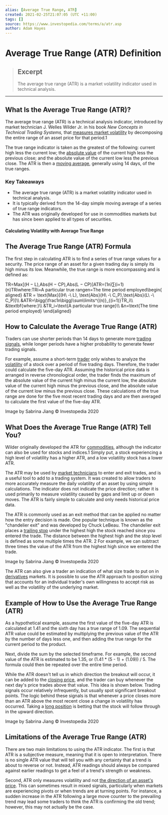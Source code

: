 ```yaml
---
alias: [Average True Range, ATR]
created: 2021-02-25T21:07:05 (UTC +11:00)
tags: []
source: https://www.investopedia.com/terms/a/atr.asp
author: Adam Hayes
---
```


# Average True Range (ATR) Definition

> ## Excerpt
> The average true range (ATR) is a market volatility indicator used in technical analysis.

---
## What Is the Average True Range (ATR)?

The average true range (ATR) is a technical analysis indicator, introduced by market technician J. Welles Wilder Jr. in his book _New Concepts in Technical Trading Systems,_ that [measures market volatility](https://www.investopedia.com/articles/trading/08/average-true-range.asp) by decomposing the entire range of an asset price for that period.1

The true range indicator is taken as the greatest of the following: current high less the current low; the [absolute value](https://www.investopedia.com/terms/a/absolute-value.asp) of the current high less the previous close; and the absolute value of the current low less the previous close. The ATR is then a [moving average](https://www.investopedia.com/terms/m/movingaverage.asp), generally using 14 days, of the true ranges.

### Key Takeaways

-   The average true range (ATR) is a market volatility indicator used in technical analysis.
-   It is typically derived from the 14-day simple moving average of a series of true range indicators.
-   The ATR was originally developed for use in commodities markets but has since been applied to all types of securities.

#### Calculating Volatility with Average True Range

## The Average True Range (ATR) Formula

The first step in calculating ATR is to find a series of true range values for a security. The price range of an asset for a given trading day is simply its high minus its low. Meanwhile, the true range is more encompassing and is defined as:

TR\=Max\[(H − L),Abs(H − CP),Abs(L − CP)\]ATR\=(1n)∑(i\=1)(n)TRiwhere:TRi\=A particular true rangen\=The time period employed\\begin{aligned} &TR = \\text{Max}\[(H\\ -\\ L), \\text{Abs}(H\\ -\\ C\_P),\\text{Abs}(L\\ -\\ C\_P)\]\\\\ &ATR=\\bigg(\\frac1n\\bigg)\\sum\\limits^{(n)}\_{(i=1)}TR\_i\\\\ &\\textbf{where:}\\\\ &TR\_i=\\text{A particular true range}\\\\ &n=\\text{The time period employed} \\end{aligned}

## How to Calculate the Average True Range (ATR)

Traders can use shorter periods than 14 days to generate more [trading signals](https://www.investopedia.com/terms/t/trade-signal.asp), while longer periods have a higher probability to generate fewer trading signals.

For example, assume a short-term [trader](https://www.investopedia.com/terms/t/trader.asp) only wishes to analyze the [volatility](https://www.investopedia.com/terms/v/volatility.asp) of a stock over a period of five trading days. Therefore, the trader could calculate the five-day ATR. Assuming the historical price data is arranged in reverse chronological order, the trader finds the maximum of the absolute value of the current high minus the current low, the absolute value of the current high minus the previous close, and the absolute value of the current low minus the previous close. These calculations of the true range are done for the five most recent trading days and are then averaged to calculate the first value of the five-day ATR.

Image by Sabrina Jiang © Investopedia 2020

## What Does the Average True Range (ATR) Tell You?

Wilder originally developed the ATR for [commodities](https://www.investopedia.com/terms/c/commodity.asp), although the indicator can also be used for stocks and indices.1 Simply put, a stock experiencing a high level of volatility has a higher ATR, and a low volatility stock has a lower ATR.

The ATR may be used by [market technicians](https://www.investopedia.com/terms/t/technical-analyst.asp) to enter and exit trades, and is a useful tool to add to a trading system. It was created to allow traders to more accurately measure the daily volatility of an asset by using simple calculations. The indicator does not indicate the price direction; rather it is used primarily to measure volatility caused by gaps and limit up or down moves. The ATR is fairly simple to calculate and only needs historical price data.

The ATR is commonly used as an exit method that can be applied no matter how the entry decision is made. One popular technique is known as the "chandelier exit" and was developed by Chuck LeBeau. The chandelier exit places a [trailing stop](https://www.investopedia.com/terms/t/trailingstop.asp) under the highest high the stock reached since you entered the trade. The distance between the highest high and the stop level is defined as some multiple times the ATR. 2 For example, we can subtract three times the value of the ATR from the highest high since we entered the trade.

Image by Sabrina Jiang © Investopedia 2020

The ATR can also give a trader an indication of what size trade to put on in [derivatives](https://www.investopedia.com/terms/d/derivative.asp) markets. It is possible to use the ATR approach to position sizing that accounts for an individual trader's own willingness to accept risk as well as the volatility of the underlying market.

## Example of How to Use the Average True Range (ATR)

As a hypothetical example, assume the first value of the five-day ATR is calculated at 1.41 and the sixth day has a true range of 1.09. The sequential ATR value could be estimated by multiplying the previous value of the ATR by the number of days less one, and then adding the true range for the current period to the product.

Next, divide the sum by the selected timeframe. For example, the second value of the ATR is estimated to be 1.35, or (1.41 \* (5 - 1) + (1.09)) / 5. The formula could then be repeated over the entire time period.

While the ATR doesn't tell us in which direction the breakout will occur, it can be added to the [closing price](https://www.investopedia.com/terms/c/closingprice.asp), and the trader can buy whenever the next day's price trades above that value. This idea is shown below. Trading signals occur relatively infrequently, but usually spot significant breakout points. The logic behind these signals is that whenever a price closes more than an ATR above the most recent close a change in volatility has occurred. Taking a [long position](https://www.investopedia.com/terms/l/long.asp) is betting that the stock will follow through in the upward direction.

Image by Sabrina Jiang © Investopedia 2020 

## Limitations of the Average True Range (ATR)

There are two main limitations to using the ATR indicator. The first is that ATR is a subjective measure, meaning that it is open to interpretation. There is no single ATR value that will tell you with any certainty that a trend is about to reverse or not. Instead, ATR readings should always be compared against earlier readings to get a feel of a trend's strength or weakness.

Second, ATR only measures volatility and not [the direction of an asset's price](https://www.investopedia.com/ask/answers/032715/what-difference-between-assetprice-inflation-and-economic-growth.asp). This can sometimes result in mixed signals, particularly when markets are experiencing pivots or when trends are at turning points. For instance, a sudden increase in the ATR following a large move counter to the prevailing trend may lead some traders to think the ATR is confirming the old trend; however, this may not actually be the case.
